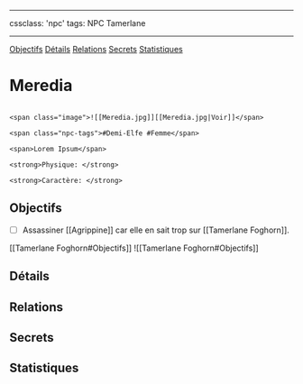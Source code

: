 
---

cssclass: 'npc'
tags: NPC Tamerlane

---
<span class="nav">[Objectifs](#Objectifs) [Détails](#Détails)  [Relations](#Relations) [Secrets](#Secrets) [Statistiques](#Statistiques)</span>

# Meredia

```ad-desc

<span class="image">![[Meredia.jpg]][[Meredia.jpg|Voir]]</span>

<span class="npc-tags">#Demi-Elfe #Femme</span>

<span>Lorem Ipsum</span>

<strong>Physique: </strong>

<strong>Caractère: </strong>
```

## Objectifs
- [ ] Assassiner [[Agrippine]] car elle en sait trop sur [[Tamerlane Foghorn]].

<span class="tab">[[Tamerlane Foghorn#Objectifs]]</span>
<span class="embed-section tab">![[Tamerlane Foghorn#Objectifs]]</span>

## Détails

## Relations

## Secrets

## Statistiques